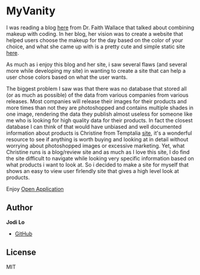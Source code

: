 # MyVanity

I was reading a blog [here](https://blog.powertofly.com/makeup-and-coding-2595842497.html) from Dr. Faith Wallace that talked about combining makeup with coding. In her blog, her vision was to create a website that helped users choose the makeup for the day based on the color of your choice, and what she came up with is a pretty cute and simple static site [here](https://fwallacephd.github.io/EyeshadowApp/).

As much as i enjoy this blog and her site, i saw several flaws (and several more while developing my site) in wanting to create a site that can help a user chose colors based on what the user wants.

The biggest problem I saw was that there was no database that stored all (or as much as possible) of the data from various companies from various releases. Most companies will release their images for their products and more times than not they are photoshopped and contains multiple shades in one image, rendering the data they publish almost useless for someone like me who is looking for high quality data for their products. In fact the closest database I can think of that would have unbiased and well documented information about products is Christine from Temptalia [site](https://www.temptalia.com/), it's a wonderful resource to see if anything is worth buying and looking at in detail without worrying about photoshopped images or excessive marketing. Yet, what Christine runs is a blog/review site and as much as I love this site, I do find the site difficult to navigate while looking very specific information based on what products i want to look at. So i decided to make a site for myself that shows an easy to view user firlendly site that gives a high level look at products. 

Enjoy [Open Application](https://jodilodi.github.io/MyVanity/)

## Author
**Jodi Lo**
 - [GitHub](https://github.com/jodilodi)


## License
MIT